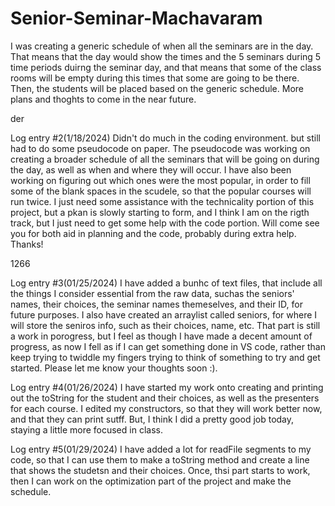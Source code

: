 # Senior-Seminar-Machavaram

I was creating a generic schedule of when all the seminars are in the day. That means that the day would show the times and the 5 seminars during 5 time periods duirng the seminar day, and that means that some of the class rooms will be empty during this times that some are going to be there. Then, the students will be placed based on the generic schedule. More plans and thoghts to come in the near future.

der


Log entry #2(1/18/2024)
Didn't do much in the coding environment. but still had to do some pseudocode on paper. The pseudocode was working on creating a broader schedule of all the seminars that will be going on during the day, as well as when and where they will occur. I have also been working on figuring out which ones were the most popular, in order to fill some of the blank spaces in the scudele, so that the popular courses will run twice. I just need some assistance with the technicality portion of this project, but a pkan is slowly starting to form, and I think I am on the rigth track, but I just need to get some help with the code portion. Will come see you for both aid in planning and the code, probably during extra help. Thanks!

1266


Log entry #3(01/25/2024)
I have added a bunhc of text files, that include all the things I consider essential from the raw data, suchas the seniors' names, their choices, the seminar names themeselves, and their ID, for future purposes. I also have created an arraylist called seniors, for where I will store the seniros info, such as their choices, name, etc. That part is still a work in porogress, but I feel as though I have made a decent amount of progress, as now I fell as if I can get something done in VS code, rather than keep trying to twiddle my fingers trying to think of something to try and get started. Please let me know your thoughts soon :). 

Log entry #4(01/26/2024)
I have started my work onto creating and printing out the toString for the student and their choices, as well as the presenters for each course. I edited my constructors, so that they will work better now, and that they can print sutff. But, I think I did a pretty good job today, staying a little more focused in class. 

Log entry #5(01/29/2024)
I have added a lot for readFile segments to my code, so that I can use them to make a toString method and create a line that shows the studetsn and their choices. Once, thsi part starts to work, then I can work on the optimization part of the project and make the schedule.
